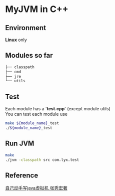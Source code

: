 # MyJVM in C++

## Environment
**Linux** only

## Modules so far
```bash
├── classpath
├── cmd
├── jre
└── utils
```

## Test
Each module has a '**test.cpp**' (except module utils)    
You can test each module use
```bash
make ${module_name}_test
./${module_name}_test
```

## Run JVM

```bash
make
./jvm -classpath src com.lyx.test
```

## Reference
[自己动手写java虚拟机 张秀宏著](%E8%87%AA%E5%B7%B1%E5%8A%A8%E6%89%8B%E5%86%99Java%E8%99%9A%E6%8B%9F%E6%9C%BA.pdf)